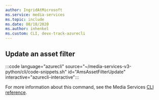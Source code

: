 ```yaml
---
author: IngridAtMicrosoft
ms.service: media-services 
ms.topic: include
ms.date: 08/18/2020
ms.author: inhenkel
ms.custom: CLI, devx-track-azurecli
---
```


<!--Update an asset filter CLI-->

## Update an asset filter

:::code language="azurecli" source="~/media-services-v3-python/cli/code-snippets.sh" id="AmsAssetFilterUpdate" interactive="azurecli-interactive":::

For more information about this command, see the Media Services [CLI reference](/cli/azure/ams/asset-filter?view=azure-cli-latest#az-ams-asset-filter-update).

